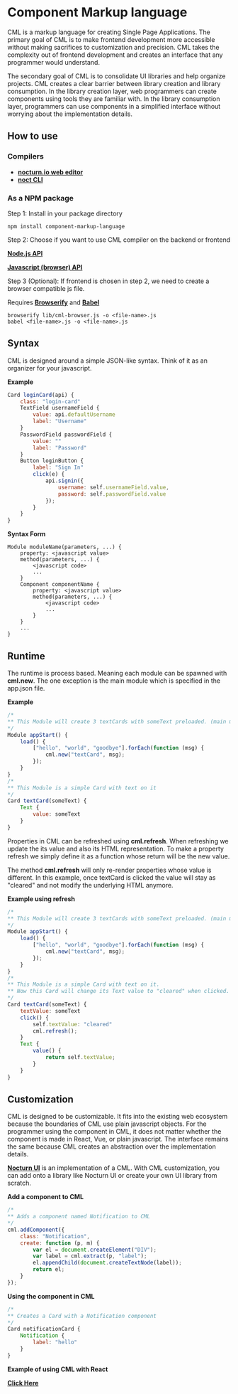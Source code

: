 
# Component Markup language

CML is a markup language for creating Single Page Applications.
The primary goal of CML is to make frontend development more accessible without making sacrifices to customization and precision.
CML takes the complexity out of frontend development and creates an interface that any programmer would understand.

The secondary goal of CML is to consolidate UI libraries and help organize projects.
CML creates a clear barrier between library creation and library consumption.
In the library creation layer, web programmers can create components using tools they are familiar with.
In the library consumption layer, programmers can use components in a simplified interface without worrying about the implementation details.

## How to use

### Compilers

* __[nocturn.io web editor](https://nocturn.io)__
* __[noct CLI](https://www.npmjs.com/package/noct)__


### As a NPM package

Step 1: Install in your package directory
```
npm install component-markup-language
```

Step 2: Choose if you want to use CML compiler on the backend or frontend

__[**Node.js API**](https://github.com/nocturnio/component-markup-language/blob/master/doc/compiler-api.md)__

__[**Javascript (browser) API**](https://github.com/nocturnio/component-markup-language/blob/master/doc/compiler-browser-api.md)__

Step 3 (Optional): If frontend is chosen in step 2, we need to create a browser compatible js file.

Requires __[Browserify](browserify.org)__ and __[Babel](https://babeljs.io)__

```
browserify lib/cml-browser.js -o <file-name>.js
babel <file-name>.js -o <file-name>.js
```

## Syntax

CML is designed around a simple JSON-like syntax. Think of it as an organizer for your javascript.

**Example**
``` javascript
Card loginCard(api) {
    class: "login-card"
    TextField usernameField {
        value: api.defaultUsername
        label: "Username"
    }
    PasswordField passwordField {
        value: ""
        label: "Password"
    }
    Button loginButton {
        label: "Sign In"
        click(e) {
            api.signin({
                username: self.usernameField.value,
                password: self.passwordField.value
            });
        }
    }
}
```

**Syntax Form**
```
Module moduleName(parameters, ...) {
    property: <javascript value>
    method(parameters, ...) {
        <javascript code>
        ...
    }
    Component componentName {
        property: <javascript value>
        method(parameters, ...) {
            <javascript code>
            ...
        }
    }
    ...
}
```

## Runtime

The runtime is process based. Meaning each module can be spawned with **cml.new**.
The one exception is the main module which is specified in the app.json file.

**Example**
``` javascript
/*
** This Module will create 3 textCards with someText preloaded. (main module)
*/
Module appStart() {
    load() {
        ["hello", "world", "goodbye"].forEach(function (msg) {
            cml.new("textCard", msg);
        });
    }
}
/*
** This Module is a simple Card with text on it
*/
Card textCard(someText) {
    Text {
        value: someText
    }
}
```

Properties in CML can be refreshed using **cml.refresh**.
When refreshing we update the its value and also its HTML representation.
To make a property refresh we simply define it as a function whose return will be the new value.

The method **cml.refresh** will only re-render properties whose value is different.
In this example, once textCard is clicked the value will stay as "cleared" and not modify the underlying HTML anymore.

**Example using refresh**
``` javascript
/*
** This Module will create 3 textCards with someText preloaded. (main module)
*/
Module appStart() {
    load() {
        ["hello", "world", "goodbye"].forEach(function (msg) {
            cml.new("textCard", msg);
        });
    }
}
/*
** This Module is a simple Card with text on it.
** Now this Card will change its Text value to "cleared" when clicked.
*/
Card textCard(someText) {
    textValue: someText
    click() {
        self.textValue: "cleared"
        cml.refresh();
    }
    Text {
        value() {
            return self.textValue;
        }
    }
}
```

## Customization

CML is designed to be customizable.
It fits into the existing web ecosystem because the boundaries of CML use plain javascript objects.
For the programmer using the component in CML, it does not matter whether the component is made in React, Vue, or plain javascript.
The interface remains the same because CML creates an abstraction over the implementation details.

__[Nocturn UI](https://github.com/nocturnio/nocturn-ui)__ is an implementation of a CML.
With CML customization, you can add onto a library like Nocturn UI or create your own UI library from scratch.

**Add a component to CML**
``` javascript
/*
** Adds a component named Notification to CML
*/
cml.addComponent({
    class: "Notification",
    create: function (p, m) {
        var el = document.createElement("DIV");
        var label = cml.extract(p, "label");
        el.appendChild(document.createTextNode(label));
        return el;
    }
});
```

**Using the component in CML**
``` javascript
/*
** Creates a Card with a Notification component
*/
Card notificationCard {
    Notification {
        label: "hello"
    }
}
```

**Example of using CML with React**

__[Click Here](https://medium.com/@nocturn4390/making-custom-components-for-cml-15f671b00531)__
